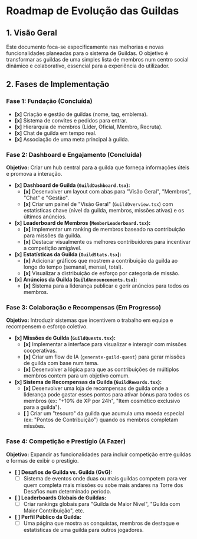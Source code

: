 # Roadmap de Evolução das Guildas

## 1. Visão Geral

Este documento foca-se especificamente nas melhorias e novas funcionalidades planeadas para o sistema de Guildas. O objetivo é transformar as guildas de uma simples lista de membros num centro social dinâmico e colaborativo, essencial para a experiência do utilizador.

## 2. Fases de Implementação

### Fase 1: Fundação (Concluída)
- **[x]** Criação e gestão de guildas (nome, tag, emblema).
- **[x]** Sistema de convites e pedidos para entrar.
- **[x]** Hierarquia de membros (Líder, Oficial, Membro, Recruta).
- **[x]** Chat de guilda em tempo real.
- **[x]** Associação de uma meta principal à guilda.

### Fase 2: Dashboard e Engajamento (Concluída)
**Objetivo:** Criar um hub central para a guilda que forneça informações úteis e promova a interação.

- **[x]** **Dashboard de Guilda (`GuildDashboard.tsx`):**
    - **[x]** Desenvolver um layout com abas para "Visão Geral", "Membros", "Chat" e "Gestão".
    - **[x]** Criar um painel de "Visão Geral" (`GuildOverview.tsx`) com estatísticas chave (nível da guilda, membros, missões ativas) e os últimos anúncios.
- **[x]** **Leaderboard de Membros (`MemberLeaderboard.tsx`):**
    - **[x]** Implementar um ranking de membros baseado na contribuição para missões da guilda.
    - **[x]** Destacar visualmente os melhores contribuidores para incentivar a competição amigável.
- **[x]** **Estatísticas da Guilda (`GuildStats.tsx`):**
    - **[x]** Adicionar gráficos que mostrem a contribuição da guilda ao longo do tempo (semanal, mensal, total).
    - **[x]** Visualizar a distribuição de esforço por categoria de missão.
- **[x]** **Anúncios da Guilda (`GuildAnnouncements.tsx`):**
    - **[x]** Sistema para a liderança publicar e gerir anúncios para todos os membros.

### Fase 3: Colaboração e Recompensas (Em Progresso)
**Objetivo:** Introduzir sistemas que incentivem o trabalho em equipa e recompensem o esforço coletivo.

- **[x] Missões de Guilda (`GuildQuests.tsx`):**
    - **[x]** Implementar a interface para visualizar e interagir com missões cooperativas.
    - **[x]** Criar um flow de IA (`generate-guild-quest`) para gerar missões de guilda com base num tema.
    - **[x]** Desenvolver a lógica para que as contribuições de múltiplos membros contem para um objetivo comum.
- **[x] Sistema de Recompensas da Guilda (`GuildRewards.tsx`):**
    - **[x]** Desenvolver uma loja de recompensas de guilda onde a liderança pode gastar esses pontos para ativar bónus para todos os membros (ex: "+10% de XP por 24h", "Item cosmético exclusivo para a guilda").
    - **[ ]** Criar um "tesouro" da guilda que acumula uma moeda especial (ex: "Pontos de Contribuição") quando os membros completam missões.

### Fase 4: Competição e Prestígio (A Fazer)
**Objetivo:** Expandir as funcionalidades para incluir competição entre guildas e formas de exibir o prestígio.

- **[ ] Desafios de Guilda vs. Guilda (GvG):**
    - [ ] Sistema de eventos onde duas ou mais guildas competem para ver quem completa mais missões ou sobe mais andares na Torre dos Desafios num determinado período.
- **[ ] Leaderboards Globais de Guildas:**
    - [ ] Criar rankings globais para "Guilda de Maior Nível", "Guilda com Maior Contribuição", etc.
- **[ ] Perfil Público da Guilda:**
    - [ ] Uma página que mostra as conquistas, membros de destaque e estatísticas de uma guilda para outros jogadores.
